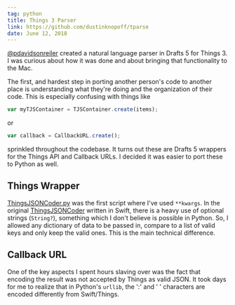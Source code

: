 ```yaml
---
tag: python
title: Things 3 Parser
link: https://github.com/dustinknopoff/tparse
date: June 12, 2018
---
```


[@pdavidsonreiler](https://github.com/pdavisonreiber/Public-Drafts-Scripts/tree/master/Things%20Parser) created a natural language parser in Drafts 5 for Things 3. I was curious about how it was done and about bringing that functionality to the Mac.

The first, and hardest step in porting another person's code to another place is understanding what they're doing and the organization of their code. This is especially confusing with things like

```js
var myTJSContainer = TJSContainer.create(items);
```

or

```js
var callback = CallbackURL.create();
```

sprinkled throughout the codebase. It turns out these are Drafts 5 wrappers for the Things API and Callback URLs. I decided it was easier to port these to Python as well.

## Things Wrapper

[ThingsJSONCoder.py](https://github.com/dustinknopoff/tparse/blob/master/tparse/thingsJSONCoder.py) was the first script where I've used `**kwargs`. In the original [ThingsJSONCoder](https://github.com/culturedcode/ThingsJSONCoder) written in Swift, there is a heavy use of optional strings (`String?`), something which I don't believe is possible in Python. So, I allowed any dictionary of data to be passed in, compare to a list of valid keys and only keep the valid ones. This is the main technical difference.

## Callback URL

One of the key aspects I spent hours slaving over was the fact that encoding the result was not accepted by Things as valid JSON. It took days for me to realize that in Python's `urllib`, the ':' and ' ' characters are encoded differently from Swift/Things.
